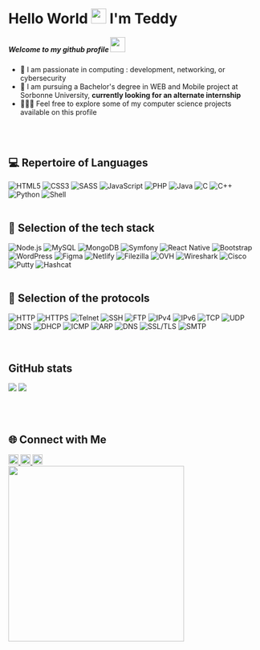 <div id="header" align="left">
  <h1>Hello World <img src="https://media.giphy.com/media/hvRJCLFzcasrR4ia7z/giphy.gif" width="30px"/> I'm Teddy</h1>
  <!--<img src="https://komarev.com/ghpvc/?username=teddyfresnes&style=flat-square&color=blue" alt=""/>-->
  <h5>Welcome to my github profile <img src="https://media.giphy.com/media/WUlplcMpOCEmTGBtBW/giphy.gif" width="30"></h5>
  <ul>
    <li>🔎 I am passionate in computing : development, networking, or cybersecurity</li>
    <li>🏫 I am pursuing a Bachelor's degree in WEB and Mobile project at Sorbonne University, <strong>currently looking for an alternate internship</strong></li>
    <li>👨🏻‍💻 Feel free to explore some of my computer science projects available on this profile</li>
  </ul>
  <br /><br />
  <h2>💻 Repertoire of Languages</h2>
  <img src="https://img.shields.io/badge/HTML5-E34F26?style=for-the-badge&logo=html5&logoColor=white" alt="HTML5">
  <img src="https://img.shields.io/badge/CSS3-1572B6?style=for-the-badge&logo=css3&logoColor=white" alt="CSS3">
  <img src="https://img.shields.io/badge/SASS-CC6699?style=for-the-badge&logo=sass&logoColor=white" alt="SASS">
  <img src="https://img.shields.io/badge/JavaScript-F7DF1E?style=for-the-badge&logo=javascript&logoColor=black" alt="JavaScript">
  <img src="https://img.shields.io/badge/PHP-777BB4?style=for-the-badge&logo=php&logoColor=white" alt="PHP">
  <img src="https://img.shields.io/badge/Java-007396?style=for-the-badge&logo=java&logoColor=white" alt="Java">
  <img src="https://img.shields.io/badge/C-A8B9CC?style=for-the-badge&logo=c&logoColor=white" alt="C">
  <img src="https://img.shields.io/badge/C++-00599C?style=for-the-badge&logo=c%2B%2B&logoColor=white" alt="C++">
  <img src="https://img.shields.io/badge/Python-3776AB?style=for-the-badge&logo=python&logoColor=white" alt="Python">
  <img src="https://img.shields.io/badge/Shell-4EAA25?style=for-the-badge&logo=gnu-bash&logoColor=white" alt="Shell">
  <br /><br />
  <h2>🧳 Selection of the tech stack</h2>
  <img src="https://img.shields.io/badge/Node.js-339933?style=for-the-badge&logo=node.js&logoColor=white" alt="Node.js">
  <img src="https://img.shields.io/badge/MySQL-4479A1?style=for-the-badge&logo=mysql&logoColor=white" alt="MySQL">
  <img src="https://img.shields.io/badge/MongoDB-47A248?style=for-the-badge&logo=mongodb&logoColor=white" alt="MongoDB">
  <img src="https://img.shields.io/badge/Symfony-000000?style=for-the-badge&logo=symfony&logoColor=white" alt="Symfony">
  <img src="https://img.shields.io/badge/React_Native-61DAFB?style=for-the-badge&logo=react&logoColor=white" alt="React Native">
  <img src="https://img.shields.io/badge/Bootstrap-7952B3?style=for-the-badge&logo=bootstrap&logoColor=white" alt="Bootstrap">
  <img src="https://img.shields.io/badge/WordPress-21759B?style=for-the-badge&logo=WordPress&logoColor=white" alt="WordPress">
  <img src="https://img.shields.io/badge/Figma-F24E1E?style=for-the-badge&logo=figma&logoColor=white" alt="Figma">
  <img src="https://img.shields.io/badge/Netlify-00C7B7?style=for-the-badge&logo=netlify&logoColor=white" alt="Netlify">
  <img src="https://img.shields.io/badge/Filezilla-BF0000?style=for-the-badge&logo=filezilla&logoColor=white" alt="Filezilla">
  <img src="https://img.shields.io/badge/OVH-123F6D?style=for-the-badge&logo=ovh&logoColor=white" alt="OVH">
  <img src="https://img.shields.io/badge/Wireshark-1679A7?style=for-the-badge&logo=wireshark&logoColor=white" alt="Wireshark">
  <img src="https://img.shields.io/badge/Cisco-1BA0D7?style=for-the-badge&logo=cisco&logoColor=white" alt="Cisco">
  <img src="https://img.shields.io/badge/Putty-005CAB?style=for-the-badge" alt="Putty">
  <img src="https://img.shields.io/badge/Hashcat-3498DB?style=for-the-badge" alt="Hashcat">
  <br /><br />
  <h2>📄 Selection of the protocols</h2>
  <img src="https://img.shields.io/badge/HTTP-4285F4?style=for-the-badge&logo=http&logoColor=white" alt="HTTP">
  <img src="https://img.shields.io/badge/HTTPS-4285F4?style=for-the-badge&logo=https&logoColor=white" alt="HTTPS">
  <img src="https://img.shields.io/badge/Telnet-008080?style=for-the-badge&logo=telnet&logoColor=white" alt="Telnet">
  <img src="https://img.shields.io/badge/SSH-4D4D4D?style=for-the-badge&logo=ssh&logoColor=white" alt="SSH">
  <img src="https://img.shields.io/badge/FTP-21A1F1?style=for-the-badge&logo=ftp&logoColor=white" alt="FTP">
  <img src="https://img.shields.io/badge/IPv4-008CDD?style=for-the-badge&logo=ipv4&logoColor=white" alt="IPv4">
  <img src="https://img.shields.io/badge/IPv6-4DAA25?style=for-the-badge&logo=ipv6&logoColor=white" alt="IPv6">
  <img src="https://img.shields.io/badge/TCP-002366?style=for-the-badge&logo=tcp&logoColor=white" alt="TCP">
  <img src="https://img.shields.io/badge/UDP-00ACEE?style=for-the-badge&logo=udp&logoColor=white" alt="UDP">
  <img src="https://img.shields.io/badge/DNS-007ACC?style=for-the-badge&logo=dns&logoColor=white" alt="DNS">
  <img src="https://img.shields.io/badge/DHCP-4DAA25?style=for-the-badge&logo=dhcp&logoColor=white" alt="DHCP">
  <img src="https://img.shields.io/badge/ICMP-EC1C24?style=for-the-badge&logo=icmp&logoColor=white" alt="ICMP">
  <img src="https://img.shields.io/badge/ARP-FFA500?style=for-the-badge&logo=arp&logoColor=white" alt="ARP">
  <img src="https://img.shields.io/badge/DNS-007ACC?style=for-the-badge&logo=dns&logoColor=white" alt="DNS">
  <img src="https://img.shields.io/badge/SSL%2FTLS-4285F4?style=for-the-badge&logo=ssl&logoColor=white" alt="SSL/TLS">
  <img src="https://img.shields.io/badge/SMTP-00796B?style=for-the-badge&logo=smtp&logoColor=white" alt="SMTP">
  <br /><br /><br />
  <h2>GitHub stats</h2>
  <div>
    <img src="https://github-readme-streak-stats.herokuapp.com/?user=teddyfresnes&theme=vue-dark&hide_border=true"/>
    <!--<img src="https://github-readme-stats.vercel.app/api?username=teddyfresnes&theme=vue-dark&show_icons=true&hide_border=true&count_private=true"/>-->
    <img src="https://github-readme-stats.vercel.app/api/top-langs/?username=teddyfresnes&theme=vue-dark&show_icons=true&hide_border=true&layout=compact"/>
  </div>
  <br /><br /><br />
  <h2>🌐 Connect with Me</h2>
  <a href="https://www.linkedin.com/in/teddy-koehren-51041320b/" target="_blank">
    <img src="https://img.shields.io/badge/LinkedIn-0077B5?style=for-the-badge&logo=linkedin&logoColor=white" alt="LinkedIn" height="20"/>
  </a>
  <a href="https://github.com/teddyfresnes" target="_blank">
    <img src="https://img.shields.io/badge/GitHub-181717?style=for-the-badge&logo=github&logoColor=white" alt="GitHub" height="20"/>
  </a>
  <a href="https://www.root-me.org/teddyfresnes" target="_blank">
    <img src="https://img.shields.io/badge/RootMe-2C3E50?style=for-the-badge" alt="RootMe" height="20"/>
  </a>
  <br />
  <img src="https://media.giphy.com/media/zOvBKUUEERdNm/giphy.gif" width="350"/>
</div>



